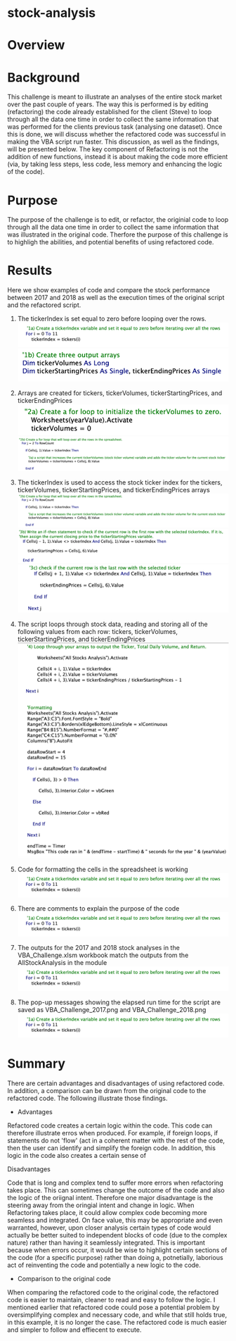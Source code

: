 # stock-analysis

# Overview

# Background
This challenge is meant to illustrate an analyses of the entire stock market over the past couple of years. The way this is performed is by editing (refactoring) the code already established for the client (Steve) to loop through all the data one time in order to collect the same information that was performed for the clients previous task (analysing one dataset). Once this is done, we will discuss whether the refactored code was successful in making the VBA script run faster. This discussion, as well as the findings, will be presented below. The key component of Refactoring is not the addition of new functions, instead it is about making the code more efficient (via, by taking less steps, less code, less memory and enhancing the logic of the code). 

# Purpose
The purpose of the challenge is to edit, or refactor, the originial code to loop through all the data one time in order to collect the same information that was illustrated in the original code. Therfore the purpose of this challenge is to highligh the abilities, and potential benefits of using refactored code.


# Results
Here we show examples of code and compare the stock performance between 2017 and 2018 as well as the execution times of the original script and the refactored script.

1. The tickerIndex is set equal to zero before looping over the rows. 
![](Resources/Step1a.png)
![](Resources/Step1b.png)

2. Arrays are created for tickers, tickerVolumes, tickerStartingPrices, and tickerEndingPrices
![](Resources/Step2a.png)
![](Resources/Step2b_3a.png)

3. The tickerIndex is used to access the stock ticker index for the tickers, tickerVolumes, tickerStartingPrices, and tickerEndingPrices arrays
![](Resources/Step2b_3a.png)
![](Resources/Step3b.png)
![](Resources/Step3c.png)

4. The script loops through stock data, reading and storing all of the following values from each row: tickers, tickerVolumes, tickerStartingPrices, and tickerEndingPrices
![](Resources/Step4.png)

5. Code for formatting the cells in the spreadsheet is working
![](Resources/Step1a.png)

6. There are comments to explain the purpose of the code
![](Resources/Step1a.png)

7. The outputs for the 2017 and 2018 stock analyses in the VBA_Challenge.xlsm workbook match the outputs from the AllStockAnalysis in the module
![](Resources/Step1a.png)

8. The pop-up messages showing the elapsed run time for the script are saved as VBA_Challenge_2017.png and VBA_Challenge_2018.png
![](Resources/Step1a.png)

# Summary

There are certain advantages and disadvantages of using refactored code. In addition, a comparison can be drawn from the original code to the refactored code. The following illustrate those findings.

- Advantages

Refactored code creates a certain logic within the code. This code can therefore illustrate erros when produced. For example, if foreign loops, if statements do not 'flow' (act in a coherent matter with the rest of the code, then the user can identify and simplify the foreign code.
In addition, this logic in the code also creates a certain sense of 

Disadvantages

Code that is long and complex tend to suffer more errors when refactoring takes place. This can sometimes change the outcome of the code and also the logic of the oriignal intent. Therefore one major disadvantage is the steering away from the oringial intent and change in logic.
When Refactoring takes place, it could allow complex code becoming more seamless and integrated. On face value, this may be appropriate and even warranted, however, upon closer analysis certain types of code would actually be better suited to independent blocks of code (due to the complex nature) rather than having it seamlessly integrated. This is important because when errors occur, it would be wise to highlight certain sections of the code (for a specific purpose) rather than doing a, potnetially, laborious act of reinventing the code and potentially a new logic to the code.

- Comparison to the original code

When comparing the refactored code to the original code, the refactored code is easier to maintain, cleaner to read and easy to follow the logic. I mentioned earlier that refactored code could pose a potential problem by oversimplifying complex and necessary code, and while that still holds true, in this example, it is no longer the case. The refactored code is much easier and simpler to follow and effiecent to execute. 

